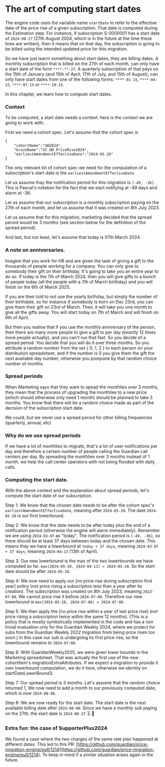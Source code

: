 # The art of computing start dates

The engine code uses the variable name `startDate` to refer to the effective date of the price rise of a given subscription. That date is computed during the Estimation step. For instance, if subscription S-0000001 has a start date of `2024-08-27` (27th August 2024, which is in the future at the time these lines are written), then it means that on that day, the subscription is going to be billed using the intended updated price for this migration.

So we have just learnt something about start dates, they are billing dates. A monthly subscription that is billed on the 27th of each month, can only have a start date of the form `****-**-27`. A quarterly subscription of that pays on the 15th of January (and 15th of April, 17th of July, and 15th of August), can only have start dates from one of the following forms: `****-01-15`, `****-04-15`, `****-07-15` or `****-10-15`.

In this chapter, we learn how to compute start dates.

### Context

To be computed, a start date needs a context. here is the context we are going to work with:

First we need a cohort spec. Let's assume that the cohort spec is

```
{
    "cohortName":"GW2024",
    "brazeName":"SV_GW_PriceRise2024",
    "earliestAmendmentEffectiveDate":"2024-05-20" 
}
```

The only relevant bit of cohort spec we need for the computation of a subscription's start date is the `earliestAmendmentEffectiveDate`. 

Let us assume thay the notification period for this migration is `[-49, -36]`. This is Pascal's notation for the fact that we start notifying at -49 days and alarm at -36.

Let us assume that our subscription is a monthly subscription paying on the 27th of each month, and let us assume that it was created on 8th July 2023.

Let us assume that for this migration, marketing decided that the spread period would be 3 months (see section below for the definition of the spread period).

And last, but not least, let's assume that today is 07th March 2024.

### A note on anniversaries.

Imagine that you work for HR and are given the task of giving a gift to the thousands of people working for a company. You can only give to somebody their gift on their birthday. It's going to take you an entire year to do so. If today is the 7th of March 2024, then you will give gifts to a bunch of people today (all the people with a 7th of March birthday) and you will finish on the 6th of March 2025.

If you are then told to not use the yearly birthday, but simply the number of their birthdate, so for instance if somebody is born on Dec 23rd, you can give them their gift on 23rd of March. Then, it will take you one month to give all the gifts away. You will start today on 7th of March and will finish on 6th of April.

But then you realise that if you use the monthly anniversary of the person, then there are many more people to give a gift to per day (exactly 12 times more people actually), and you can't run that fast. So you decide of a spread period. You decide that you will do it over three months. So you attribute a random number from the set { 0, 1, 2 } to each person on your distribution spreadsheet, and if the number is 0 you give them the gift the next available day number, otherwise you postpone by that random choice number of months.

### Spread periods

When Marketing says that they want to spead the monthlies over 3 months, they mean that the process of upgrading the monthlies to a new price (which should otherwise only need 1 month) should be planned to take 3 months. You know that there will be a random choice made as part of the decision of the subscription start date. 

We could, but we never use a spread period for other billing frequencies (quarterly, annual, etc)

### Why do we use spread periods

If we have a lot of monthlies to migrate, that's a lot of user notifications per day and therefore a certain number of people calling the Guardian call centers per day. By spreading the monthlies over 3 months instead of 1 month, we help the call center operators with not being flooded with daily calls.

### Computing the start date.

With the above context and the explanation about spread periods, let's compute the start date of our subscription.

Step 1: We know that the chosen date needs to be after the cohort spec's `earliestAmendmentEffectiveDate`, meaning after `2024-05-20`. The date `2024-05-20` is our first lowerbound.

Step 2: We know that the date needs to be after today plus the end of a notification period (otherwise the engine will alarm immediately). Remember we are using `2024-03-07` as "today". The notification period is `[-49, -36]`, so there should be at least 37 days between today and the chosen date. This means thay we have a lowerbound at `today + 37 days`, meaning `2024-03-07 + 37 days`, meaning `2024-04-13` (13th of April).

Step 3: Our new lowerbound is the max of the two lowerbounds we have computed so far. `max(2024-05-20, 2024-04-13) = 2024-05-20`. So the start date should be after `2024-05-20`.

Step 4: We now need to apply our [no price rise during subscription first year] policy (not price rising a subscription less than a year after its creation). The subscription was created on 8th July 2023, meaning `2023-07-08`. We cannot price rise it before `2024-07-08`. Therefore our new lowerbound is `max(2024-05-20, 2024-07-08) = 2024-07-08`.

Step 5: We then apply the [no price rise within a year of last price rise] (not price rising a subscription twice within the same 12 months). (This is a policy that is mostly symbolically implemented in the code and has a non trivial evaluation only for the Guardian Weekly 2024, where we protect for subs from the Guardian Weekly 2022 migration from being price risen too soon.) In this case our sub is undergoing its first price rise, so the lowerbound remains to `2024-07-08`.

Step 6: With GuardianWeekly2025, we were given lower bounds in the Marketing spreadsheet. That was actually the first use of the new cohortItem's migrationExtraAttributes. If we expect a migration to provide it own lowerbound computation, we do it here, otherwise we identity on startDateLowerBound3.

Step 7: Our spread period is 3 months. Let's assume that the random choice returned 1, We now need to add a month to our previously computed date, which is now `2024-08-08`. 

Step 8: We are now ready for the start date. The start date is the next available billing date after `2024-08-08`. Since we have a monthly sub paying on the 27th, the start date is `2024-08-27` 🗓️ 🎉

### Extra fun: the case of SupporterPlus2024

We found a case where the two charges of the same rate plan happened at different dates. This led to this PR: [https://github.com/guardian/price-migration-engine/pull/1214](https://github.com/guardian/price-migration-engine/pull/1214). To keep in mind if a similar situation arises again in the future.
